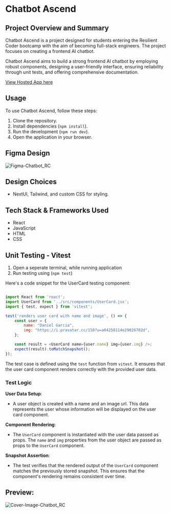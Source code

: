 
# Chatbot Ascend

## Project Overview and Summary
Chatbot Ascend is a project designed for students entering the Resilient Coder bootcamp with the aim of becoming full-stack engineers. The project focuses on creating a frontend AI chatbot.


Chatbot Ascend aims to build a strong frontend AI chatbot by employing robust components, designing a user-friendly interface, ensuring reliability through unit tests, and offering comprehensive documentation.

[View Hosted App here](https://resilient-coders-chatbot.netlify.app)

## Usage

To use Chatbot Ascend, follow these steps:

1. Clone the repository.
2. Install dependencies (`npm install`).
3. Run the development (`npm run dev`).
4. Open the application in your browser.

## Figma Design
![Figma-Chatbot_RC](https://github.com/socratic617/Chat-Gpt-Ascend/assets/144078314/d9955027-b61d-4ee0-bbbe-aee365a151b2)

## Design Choices

- NextUI, Tailwind, and custom CSS for styling.

## Tech Stack & Frameworks Used

- React
- JavaScript
- HTML
- CSS

## Unit Testing - Vitest
1. Open a seperate terminal, while running application
2. Run testing using (`npm test`)

Here's a code snippet for the UserCard testing component:

```javascript

import React from 'react';
import UserCard from '../src/components/UserCard.jsx';
import { test, expect } from 'vitest'; 

test('renders user card with name and image', () => {
    const user = {
        name: "Daniel Garcia",
        img: "https://i.pravatar.cc/150?u=a04258114e29026702d",
    };

    const result = <UserCard name={user.name} img={user.img} />;
    expect(result).toMatchSnapshot();
});
```
The test case is defined using the `test` function from `vitest`. It ensures that the user card component renders correctly with the provided user data.

### Test Logic

**User Data Setup**:
- A user object is created with a name and an image url. This data represents the user whose information will be displayed on the user card component.

**Component Rendering**:
- The `UserCard` component is instantiated with the user data passed as props. The `name` and `img` properties from the user object are passed as props to the `UserCard` component.

**Snapshot Assertion**:
- The test verifies that the rendered output of the `UserCard` component matches the previously stored snapshot. This ensures that the component's rendering remains consistent over time.

  


## Preview:
![Cover-Image-Chatbot_RC](https://github.com/socratic617/Chat-Gpt-Ascend/assets/144078314/cff52200-5e81-4d11-9875-8996c7fb0cd7)

